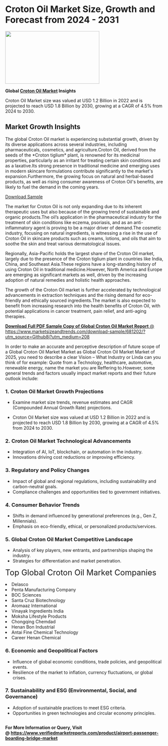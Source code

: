 <H1>Croton Oil Market Size, Growth and Forecast from 2024 - 2031</H1><img class="aligncenter size-medium wp-image-584254" src="https://thirdeyenews.in/wp-content/uploads/2024/09/Global-Market-Research-300x168.jpeg" alt="" width="300" height="168" /><p><strong>Global&nbsp;<a href="https://www.marketsizeandtrends.com/download-sample/681202/?utm_source=Github8j?utm_medium=208">Croton Oil Market</a> Insights</strong></p><p>Croton Oil Market size was valued at USD 1.2 Billion in 2022 and is projected to reach USD 1.8 Billion by 2030, growing at a CAGR of 4.5% from 2024 to 2030.</p><p><h2>Market Growth Insights</h2> <p>The global Croton Oil market is experiencing substantial growth, driven by its diverse applications across several industries, including pharmaceuticals, cosmetics, and agriculture.Croton Oil, derived from the seeds of the *Croton tiglium* plant, is renowned for its medicinal properties, particularly as an irritant for treating certain skin conditions and as a laxative.Its strong presence in traditional medicine and emerging uses in modern skincare formulations contribute significantly to the market's expansion.Furthermore, the growing focus on natural and herbal-based products, as well as rising consumer awareness of Croton Oil's benefits, are likely to fuel the demand in the coming years.</p> <p><a href="#">Download Sample</a></p> <p>The market for Croton Oil is not only expanding due to its inherent therapeutic uses but also because of the growing trend of sustainable and organic products.The oil’s application in the pharmaceutical industry for the treatment of skin conditions like eczema, psoriasis, and as an anti-inflammatory agent is proving to be a major driver of demand.The cosmetic industry, focusing on natural ingredients, is witnessing a rise in the use of Croton Oil in skincare products such as creams, lotions, and oils that aim to soothe the skin and treat various dermatological issues.</p> <p>Regionally, Asia-Pacific holds the largest share of the Croton Oil market, largely due to the presence of the Croton tiglium plant in countries like India, China, and Southeast Asia.These regions have a long-standing history of using Croton Oil in traditional medicine.However, North America and Europe are emerging as significant markets as well, driven by the increasing adoption of natural remedies and holistic health approaches.</p> <p>The growth of the Croton Oil market is further accelerated by technological advancements in extraction techniques and the rising demand for eco-friendly and ethically sourced ingredients.The market is also expected to benefit from increasing research into the health benefits of Croton Oil, with potential applications in cancer treatment, pain relief, and anti-aging therapies.</p> <p><a href="#"></p><p><span class=""><strong>Download Full PDF Sample Copy of Global Croton Oil Market Report</strong> @ <a href="https://www.marketsizeandtrends.com/download-sample/681202/?utm_source=Github8j?utm_medium=208" target="_blank">https://www.marketsizeandtrends.com/download-sample/681202/?utm_source=Github8j?utm_medium=208</a></span></p><p>In order to make an accurate and perceptive description of future scope of a Global&nbsp;Croton Oil Market Market as Global&nbsp;Croton Oil Market Market of 2025, you need to describe a clear Vision &ndash; What Industry or Linda can you think of for example: Quote from a Technology, healthcare, automotive, renewable energy, name the market you are Reffering to.However, some general trends and factors usually impact market reports and their future outlook include:</p><h3>1.&nbsp;<strong>Croton Oil Market Growth Projections</strong></h3><ul><li>Examine market size trends, revenue estimates and CAGR (Compounded Annual Growth Rate) projections.</li><li><p>Croton Oil Market size was valued at USD 1.2 Billion in 2022 and is projected to reach USD 1.8 Billion by 2030, growing at a CAGR of 4.5% from 2024 to 2030.</p></li></ul><h3>2.&nbsp;<strong>Croton Oil Market Technological Advancements</strong></h3><ul><li>Integration of AI, IoT, blockchain, or automation in the industry.</li><li>Innovations driving cost reductions or improving efficiency.</li></ul><h3>3.&nbsp;<strong>Regulatory and Policy Changes</strong></h3><ul><li>Impact of global and regional regulations, including sustainability and carbon-neutral goals.</li><li>Compliance challenges and opportunities tied to government initiatives.</li></ul><h3>4.&nbsp;<strong>Consumer Behavior Trends</strong></h3><ul><li>Shifts in demand influenced by generational preferences (e.g., Gen Z, Millennials).</li><li>Emphasis on eco-friendly, ethical, or personalized products/services.</li></ul><h3>5.&nbsp;<strong>Global Croton Oil Market Competitive Landscape</strong></h3><ul><li>Analysis of key players, new entrants, and partnerships shaping the industry.</li><li>Strategies for differentiation and market penetration.</li></ul><p data-pm-slice="1 1 []"><span style="color: inherit; font-family: inherit; font-size: 25px;">Top Global Croton Oil Market Companies</span></p><div class="" data-test-id=""><p><li>Delasco</li><li> Penta Manufacturing Company</li><li> BOC Sciences</li><li> Santa Cruz Biotechnology</li><li> Aromaaz International</li><li> Vinayak Ingredients India</li><li> Moksha Lifestyle Products</li><li> Chongqing Chemdad</li><li> Henan Bon Industrial</li><li> Antai Fine Chemical Technology</li><li> Career Henan Chemical</li></p></div><h3>6.&nbsp;<strong>Economic and Geopolitical Factors</strong></h3><ul><li>Influence of global economic conditions, trade policies, and geopolitical events.</li><li>Resilience of the market to inflation, currency fluctuations, or global crises.</li></ul><h3>7.&nbsp;<strong>Sustainability and ESG (Environmental, Social, and Governance)</strong></h3><ul><li>Adoption of sustainable practices to meet ESG criteria.</li><li>Opportunities in green technologies and circular economy principles.</li></ul><h2><strong style="font-size: 14px;">For More Information or Query, Visit @&nbsp;</strong><a style="background-color: #ffffff; font-size: 14px;" href="https://www.marketsizeandtrends.com/report/croton-oil-market/" target="_blank">https://www.verifiedmarketreports.com/product/airport-passenger-boarding-bridge-market</a></h2>